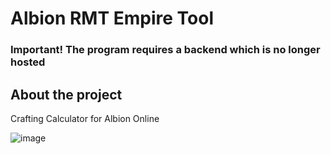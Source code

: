 # Albion RMT Empire Tool

### Important! The program requires a backend which is no longer hosted

## About the project
Crafting Calculator for Albion Online

![image](https://cdn.discordapp.com/attachments/401145045484306432/1000928513265762394/Screenshot.png)
